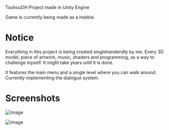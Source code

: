 TouhouDH Project made in Unity Engine 

Game is currently being made as a hobbie.

# Notice

Everything in this project is being created singlehandendly by me. Every 3D model, piece of artwork, music, shaders and programming, as a way to challenge myself. It might take years until it is done.

It features the main menu and a single level where you can walk around. Currently implementing the dialogue system.

# Screenshots

![image](https://github.com/user-attachments/assets/1895a2f7-59ea-42e1-b184-d622e42d2915)

![image](https://github.com/user-attachments/assets/15087195-e570-4dec-88a3-0272824c0ed5)
